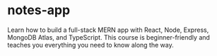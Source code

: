 # notes-app
Learn how to build a full-stack MERN app with React, Node, Express, MongoDB Atlas, and TypeScript. This course is beginner-friendly and teaches you everything you need to know along the way.
